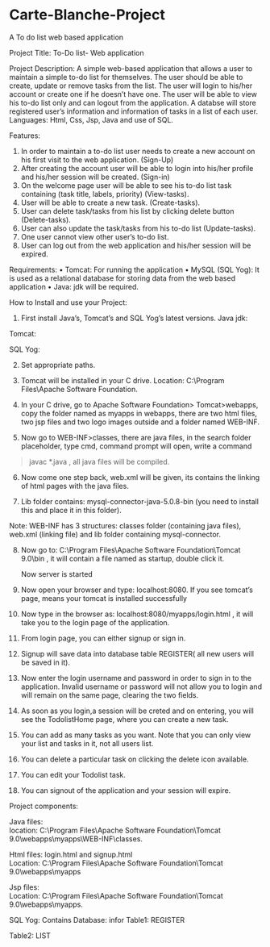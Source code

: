 # Carte-Blanche-Project
A To do list web based application

Project Title: To-Do list- Web application

Project Description: A simple web-based application that allows a user to maintain a simple to-do list for themselves. The user should be able to create, update or remove tasks from the list. The user will login to his/her account or create one if he doesn’t have one. The user will be able to view his to-do list only and can logout from the application. A databse will store registered user’s information and information of tasks in a list of each user.
Languages: Html, Css, Jsp, Java and use of SQL.

Features:
1.	In order to maintain a to-do list user needs to create a new account on his first visit to the web application. (Sign-Up)
2.	After creating the account user will be able to login into his/her profile and his/her session will be created. (Sign-in)
3.	On the welcome page user will be able to see his to-do list task containing (task title, labels, priority) (View-tasks).
4.	User will be able to create a new task. (Create-tasks).
5.	User can delete task/tasks from his list by clicking delete button (Delete-tasks).
6.	User can also update the task/tasks from his to-do list (Update-tasks).
7.	One user cannot view other user’s to-do list.
8.	User can log out from the web application and his/her session will be expired.

Requirements:
•	Tomcat: For running the application
•	MySQL (SQL Yog): It is used as a relational database for storing data from the web based application
•	Java: jdk will be required.

How to Install and use your Project:


1.	First install Java’s, Tomcat’s and SQL Yog’s latest versions.
Java jdk:
 

Tomcat: 


SQL Yog:
 
2.	Set appropriate paths.
3.	Tomcat will be installed in your C drive. 
    Location: C:\Program Files\Apache Software Foundation.
    
4.	In your C drive, go to Apache Software Foundation> Tomcat>webapps,
    copy the folder named as myapps in webapps, there are two html files, two jsp files and two logo images outside and a folder named WEB-INF.
 
 


5.	Now go to WEB-INF>classes, there are java files, in the search folder 
placeholder, type cmd, command prompt will open, write a command  
> javac *.java , all java files will be compiled.
  

6.	Now come one step back, web.xml will be given, its contains the linking of html pages with the java files.
 


7.	Lib folder contains: mysql-connector-java-5.0.8-bin (you need to install this and place it in this folder).

 
 

Note: WEB-INF has 3 structures: classes folder (containing java files), web.xml (linking file) and lib folder containing mysql-connector.

8.	Now go to: C:\Program Files\Apache Software Foundation\Tomcat 9.0\bin , it will contain a file named as startup, double click it.

 

 

    Now server is started
9.	Now open your browser and type: localhost:8080. If you see tomcat’s page, means your tomcat is installed successfully
             

10.	Now type in the browser as:  localhost:8080/myapps/login.html , it will take you to the login page of the application.
       

11.	From login page, you can either signup or sign in.

12.	Signup will save data into database table REGISTER( all new users will be saved in it).
 

13.	Now enter the login username and password in order to sign in to the application. Invalid username or password will not allow you to login and will remain on the same page, clearing the two fields.
14.	As soon as you login,a session will be creted and on entering, you will see the TodolistHome page, where you can create a new task.
            

15.	 You can add as many tasks as you want. Note that you can only view your list and tasks in it, not all users list.
 



16.	 You can delete a particular task on clicking the delete icon available.
 
17.	You can edit your Todolist task.
 
18.	 You can signout of the application and your session will expire.
 


Project components:

Java files:               
location: C:\Program Files\Apache Software Foundation\Tomcat 9.0\webapps\myapps\WEB-INF\classes.


Html files:        login.html and signup.html    
Location: C:\Program Files\Apache Software Foundation\Tomcat 9.0\webapps\myapps

Jsp files:            
Location: C:\Program Files\Apache Software Foundation\Tomcat 9.0\webapps\myapps.

SQL Yog:
Contains 
Database: infor
Table1: REGISTER
 


Table2: LIST
 




